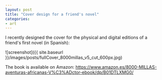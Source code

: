 ```yaml
---
layout: post
title: "Cover design for a friend's novel"
categories:
- art
---
```


<p>I recently designed the cover for the physical and digital editions of a friend's first novel (in Spanish):</p>


![screenshot]({{ site.baseurl }}/images/posts/fullCover_8000millas_v5_cut_600px.jpg)


<p>The book is available on Amazon: <a href="https://www.amazon.es/8000-MILLAS-aventuras-africanas-V%C3%ADctor-ebook/dp/B01DTLXMG0/">https://www.amazon.es/8000-MILLAS-aventuras-africanas-V%C3%ADctor-ebook/dp/B01DTLXMG0/</a></p>
